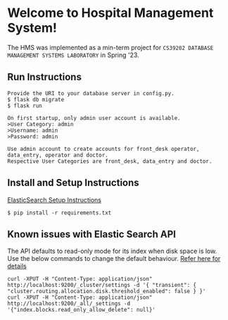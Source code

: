 # Welcome to Hospital Management System!

The HMS was implemented as a min-term project for ``CS39202 DATABASE MANAGEMENT SYSTEMS LABORATORY`` in Spring '23. 

## Run Instructions
```
Provide the URI to your database server in config.py.
$ flask db migrate
$ flask run

On first startup, only admin user account is available. 
>User Category: admin
>Username: admin
>Password: admin

Use admin account to create accounts for front_desk operator, data_entry, operator and doctor.
Respective User Categories are front_desk, data_entry and doctor.
```
## Install and Setup Instructions
[ElasticSearch Setup Instructions](https://stackoverflow.com/questions/39447617/failed-to-establish-a-new-connection-errno-111-connection-refusedelasticsear)
```
$ pip install -r requirements.txt
```
## Known issues with Elastic Search API
The API defaults to read-only mode for its index when disk space is low. Use the below commands to change the default behaviour. [Refer here for details](https://stackoverflow.com/questions/50609417/elasticsearch-error-cluster-block-exception-forbidden-12-index-read-only-all)

```
curl -XPUT -H "Content-Type: application/json" http://localhost:9200/_cluster/settings -d '{ "transient": { "cluster.routing.allocation.disk.threshold_enabled": false } }'
curl -XPUT -H "Content-Type: application/json" http://localhost:9200/_all/_settings -d '{"index.blocks.read_only_allow_delete": null}'
```

